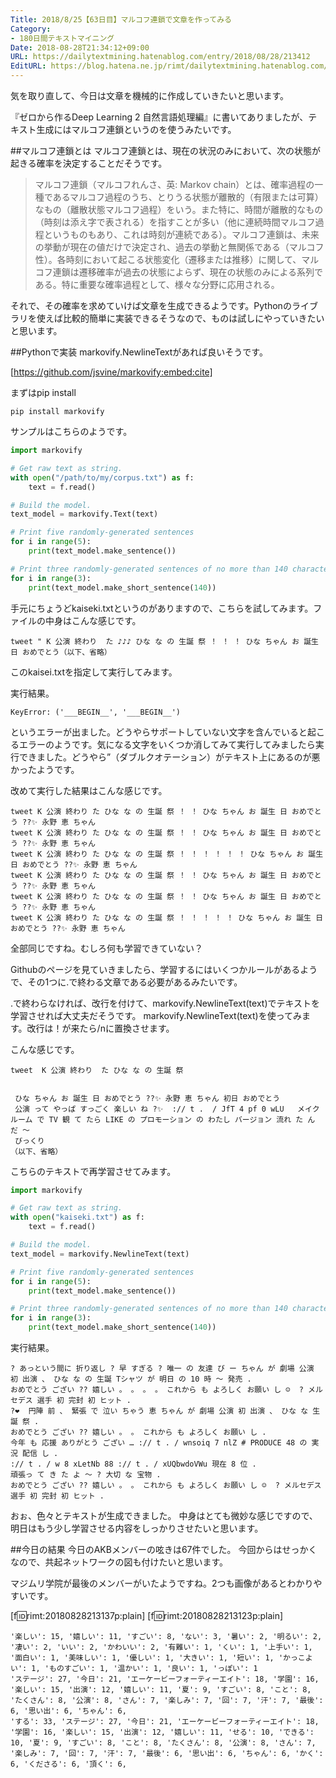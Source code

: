 ```yaml
---
Title: 2018/8/25【63日目】マルコフ連鎖で文章を作ってみる
Category:
- 180日間テキストマイニング
Date: 2018-08-28T21:34:12+09:00
URL: https://dailytextmining.hatenablog.com/entry/2018/08/28/213412
EditURL: https://blog.hatena.ne.jp/rimt/dailytextmining.hatenablog.com/atom/entry/10257846132615377046
---
```


気を取り直して、今日は文章を機械的に作成していきたいと思います。

『ゼロから作るDeep  Learning 2 自然言語処理編』に書いてありましたが、テキスト生成にはマルコフ連鎖というのを使うみたいです。

##マルコフ連鎖とは
マルコフ連鎖とは、現在の状況のみにおいて、次の状態が起きる確率を決定することだそうです。

> マルコフ連鎖（マルコフれんさ、英: Markov chain）とは、確率過程の一種であるマルコフ過程のうち、とりうる状態が離散的（有限または可算）なもの（離散状態マルコフ過程）をいう。また特に、時間が離散的なもの（時刻は添え字で表される）を指すことが多い（他に連続時間マルコフ過程というものもあり、これは時刻が連続である）。マルコフ連鎖は、未来の挙動が現在の値だけで決定され、過去の挙動と無関係である（マルコフ性）。各時刻において起こる状態変化（遷移または推移）に関して、マルコフ連鎖は遷移確率が過去の状態によらず、現在の状態のみによる系列である。特に重要な確率過程として、様々な分野に応用される。

それで、その確率を求めていけば文章を生成できるようです。Pythonのライブラリを使えば比較的簡単に実装できるそうなので、ものは試しにやっていきたいと思います。

##Pythonで実装
markovify.NewlineTextがあれば良いそうです。



[https://github.com/jsvine/markovify:embed:cite]



まずはpip install
```
pip install markovify
```

サンプルはこちらのようです。

```python
import markovify

# Get raw text as string.
with open("/path/to/my/corpus.txt") as f:
    text = f.read()

# Build the model.
text_model = markovify.Text(text)

# Print five randomly-generated sentences
for i in range(5):
    print(text_model.make_sentence())

# Print three randomly-generated sentences of no more than 140 characters
for i in range(3):
    print(text_model.make_short_sentence(140))

```
手元にちょうどkaiseki.txtというのがありますので、こちらを試してみます。ファイルの中身はこんな感じです。

```
tweet " K 公演 終わり  た ♪♪♪ ひな な の 生誕 祭 ！ ！ ！ ひな ちゃん お 誕生 日 おめでとう（以下、省略）
```
このkaisei.txtを指定して実行してみます。

実行結果。

```
KeyError: ('___BEGIN__', '___BEGIN__')
```

というエラーが出ました。どうやらサポートしていない文字を含んでいると起こるエラーのようです。気になる文字をいくつか消してみて実行してみましたら実行できました。どうやら”（ダブルクオテーション）がテキスト上にあるのが悪かったようです。

改めて実行した結果はこんな感じです。
```
tweet K 公演 終わり た ひな な の 生誕 祭 ！ ！ ひな ちゃん お 誕生 日 おめでとう ??✨ 永野 恵 ちゃん
tweet K 公演 終わり た ひな な の 生誕 祭 ！ ！ ひな ちゃん お 誕生 日 おめでとう ??✨ 永野 恵 ちゃん
tweet K 公演 終わり た ひな な の 生誕 祭 ！ ！ ！ ！ ！ ！ ひな ちゃん お 誕生 日 おめでとう ??✨ 永野 恵 ちゃん
tweet K 公演 終わり た ひな な の 生誕 祭 ！ ！ ひな ちゃん お 誕生 日 おめでとう ??✨ 永野 恵 ちゃん
tweet K 公演 終わり た ひな な の 生誕 祭 ！ ！ ひな ちゃん お 誕生 日 おめでとう ??✨ 永野 恵 ちゃん
tweet K 公演 終わり た ひな な の 生誕 祭 ！ ！ ！ ！ ！ ひな ちゃん お 誕生 日 おめでとう ??✨ 永野 恵 ちゃん
```

全部同じですね。むしろ何も学習できていない？

Githubのページを見ていきましたら、学習するにはいくつかルールがあるようで、その1つに.で終わる文章である必要があるみたいです。

.で終わらなければ、改行を付けて、markovify.NewlineText(text)でテキストを学習させれば大丈夫だそうです。
markovify.NewlineText(text)を使ってみます。改行は！が来たら/nに置換させます。

こんな感じです。
```
tweet  K 公演 終わり  た ひな な の 生誕 祭 
 
 
 ひな ちゃん お 誕生 日 おめでとう ??✨ 永野 恵 ちゃん 初日 おめでとう 
 公演 って やっぱ すっごく 楽しい ね ?✨  :// t .  / JfT 4 pf 0 wLU   メイク ルーム で TV 観 て たら LIKE の プロモーション の わたし バージョン 流れ た ん だ 〜 
 びっくり 
（以下、省略）
```

こちらのテキストで再学習させてみます。
```python
import markovify

# Get raw text as string.
with open("kaiseki.txt") as f:
    text = f.read()

# Build the model.
text_model = markovify.NewlineText(text)

# Print five randomly-generated sentences
for i in range(5):
    print(text_model.make_sentence())

# Print three randomly-generated sentences of no more than 140 characters
for i in range(3):
    print(text_model.make_short_sentence(140))
```

実行結果。
```
? あっという間に 折り返し ? 早 すぎる ? 唯一 の 友達 び ー ちゃん が 劇場 公演 初 出演 、 ひな な の 生誕 Tシャツ が 明日 の 10 時 〜 発売 .
おめでとう ござい ?? 嬉しい 。 。 。 。 これから も よろしく お願い し ☺ ️ ? メルセデス 選手 初 完封 初 ヒット .
?❤ ︎ 円陣 前 、 緊張 で 泣い ちゃう 恵 ちゃん が 劇場 公演 初 出演 、 ひな な 生誕 祭 .
おめでとう ござい ?? 嬉しい 。 。 これから も よろしく お願い し .
今年 も 応援 ありがとう ござい … :// t . / wnsoiq 7 nlZ # PRODUCE 48 の 実況 配信 し .
:// t . / w 8 xLetNb 88 :// t . / xUQbwdoVWu 現在 8 位 .
頑張っ て き た よ 〜 ? 大切 な 宝物 .
おめでとう ござい ?? 嬉しい 。 。 これから も よろしく お願い し ☺ ️ ? メルセデス 選手 初 完封 初 ヒット .
```

おぉ、色々とテキストが生成できました。
中身はとても微妙な感じですので、明日はもう少し学習させる内容をしっかりさせたいと思います。

##今日の結果
今日のAKBメンバーの呟きは67件でした。
今回からはせっかくなので、共起ネットワークの図も付けたいと思います。

マジムリ学院が最後のメンバーがいたようですね。2つも画像があるとわかりやすいです。

[f:id:rimt:20180828213137p:plain]
[f:id:rimt:20180828213123p:plain]

```
'楽しい': 15, '嬉しい': 11, 'すごい': 8, 'ない': 3, '暑い': 2, '明るい': 2, '凄い': 2, 'いい': 2, 'かわいい': 2, '有難い': 1, 'くい': 1, '上手い': 1, '面白い': 1, '美味しい': 1, '優しい': 1, '大きい': 1, '短い': 1, 'かっこよい': 1, 'ものすごい': 1, '温かい': 1, '良い': 1, 'っぽい': 1
'ステージ': 27, '今日': 21, 'エーケービーフォーティーエイト': 18, '学園': 16, '楽しい': 15, '出演': 12, '嬉しい': 11, '夏': 9, 'すごい': 8, 'こと': 8, 'たくさん': 8, '公演': 8, 'さん': 7, '楽しみ': 7, '回': 7, '汗': 7, '最後': 6, '思い出': 6, 'ちゃん': 6,
'する': 33, 'ステージ': 27, '今日': 21, 'エーケービーフォーティーエイト': 18, '学園': 16, '楽しい': 15, '出演': 12, '嬉しい': 11, 'せる': 10, 'できる': 10, '夏': 9, 'すごい': 8, 'こと': 8, 'たくさん': 8, '公演': 8, 'さん': 7, '楽しみ': 7, '回': 7, '汗': 7, '最後': 6, '思い出': 6, 'ちゃん': 6, 'かく': 6, 'くださる': 6, '頂く': 6,
```
